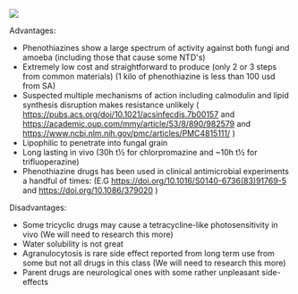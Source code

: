 <img src ="https://upload.wikimedia.org/wikipedia/commons/thumb/f/f9/Trifluoperazine.svg/1280px-Trifluoperazine.svg.png"> </img>



Advantages:
* Phenothiazines show a large spectrum of activity against both fungi and amoeba (including those that cause some NTD's) 
* Extremely low cost and straightforward to produce (only 2 or 3 steps from common materials) (1 kilo of phenothiazine is less than 100 usd from SA)
* Suspected multiple mechanisms of action including calmodulin and lipid synthesis disruption makes resistance unlikely ( https://pubs.acs.org/doi/10.1021/acsinfecdis.7b00157 and https://academic.oup.com/mmy/article/53/8/890/982579 and https://www.ncbi.nlm.nih.gov/pmc/articles/PMC4815111/ )
* Lipophilic to penetrate into fungal grain 
* Long lasting in vivo (30h t½ for chlorpromazine  and ~10h t½ for trifluoperazine) 
* Phenothiazine drugs has been used in clinical antimicrobial experiments a handful of times: (E.G https://doi.org/10.1016/S0140-6736(83)91769-5 and https://doi.org/10.1086/379020 )

Disadvantages:
* Some tricyclic drugs may cause a tetracycline-like photosensitivity in vivo (We will need to research this more)
* Water solubility is not great
* Agranulocytosis is rare side effect reported from long term use from some but not all drugs in this class (We will need to research this more)
* Parent drugs are neurological ones with some rather unpleasant side-effects

